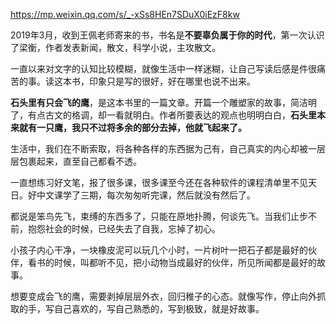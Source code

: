 https://mp.weixin.qq.com/s/_-xSs8HEn7SDuX0iEzF8kw

2019年3月，收到王佩老师寄来的书，书名是**不要辜负属于你的时代**，第一次认识了梁衡，作者发表新闻，散文，科学小说，主攻散文。

一直以来对文字的认知比较模糊，就像生活中一样迷糊，让自己写读后感是件很痛苦的事。读这本书，印象只是写的很好，好在哪里也说不出来。

**石头里有只会飞的鹰**，是这本书里的一篇文章。开篇一个雕塑家的故事，简洁明了，有点古文的格调，却一看就明白。作者所要表达的观点也明明白白，**石头里本来就有一只鹰，我只不过将多余的部分去掉，他就飞起来了。**

生活中，我们在不断索取，将各种各样的东西据为己有，自己真实的内心却被一层层包裹起来，直至自己都看不透。

一直想练习好文笔，报了很多课，很多课至今还在各种软件的课程清单里不见天日。好中文课学了三期，每次匆匆听完课，然后就没有然后了。

都说是笨鸟先飞，束缚的东西多了，只能在原地扑腾，何谈先飞。当我们止步不前，抱怨社会的时候，已经失去了自我，忘掉了初心。

小孩子内心干净，一块橡皮泥可以玩几个小时，一片树叶一把石子都是最好的伙伴，看书的时候，叫都听不见，把小动物当成最好的伙伴，所见所闻都是最好的故事。

想要变成会飞的鹰，需要剥掉层层外衣，回归稚子的心态。就像写作，停止向外抓取的手，写自己喜欢的，写自己熟悉的，写到极致，就是好故事。
